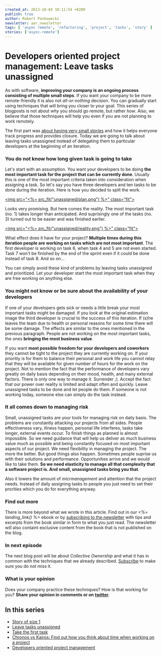 ```yaml
---
created_at: 2013-10-04 10:11:54 +0200
publish: true
author: Robert Pankowecki
newsletter: aar_newsletter
tags: [ 'async remote', 'refactoring', 'project', 'tasks', 'story' ]
stories: ['async-remote']
---
```


# Developers oriented project management: Leave tasks unassigned

As with software, **improving your company is an ongoing process consisting of
multiple small steps**. If you want your company to be more remote-friendly it
is also not _all-or-nothing_ decision. You can gradually start using techniques that
will bring you closer to your goal. This series of blogposts is not about
_why_ you should go remote, but rather _how_. Also, we believe that those techniques
will help you even if you are not planning to work remotely.

The first part was [about having very small stories](/2013/09/story-of-size-1/)
and how it helps everyone track progress and provides closure.
Today we are going to talk about leaving tasks unassigned instead of delegating
them to particular developers at the beginning of an iteration.

<!-- more -->

### You do not know how long given task is going to take

Let's start with an assumption. You want your developers to be doing **the most
important task for the project that can be currently done**. Usually this is one
of the most important criteria taken into consideration when assigning a task. So
let's say you have three developers and ten tasks to be done during the iteration.
Here is how you decided to split the work.

<a href="/assets/images/unassigned/plan.png" rel="lightbox"><img src="<%= src_fit("unassigned/plan.png") %>" class="fit"></a>

Looks very promising. But here comes the reality. The most important task (no. 1)
takes longer than anticipated. And suprisingly one of the tasks (no. 3) turned out to
be easier and was finished earlier.

<a href="/assets/images/unassigned/reality.png" rel="lightbox"><img src="<%= src_fit("unassigned/reality.png") %>" class="fit"></a>

What effect does it have for your project? **Multiple times during this iteration
people are working on tasks which are not most important**. The first developer is
working on task 6, when task 4 and 5 are not even started. Task 7 won't be
finished by the end of the sprint even if it could be done instead of task 8.
And so on...

You can simply avoid these kind of problems by leaving tasks unassigned and
prioritized. Let your developer start the most important task when they are
free working on anything else.

### You might not know or be sure about the availability of your developers

If one of your developers gets sick or needs a little break your most
important tasks might be damaged. If you look at the original estimation
image the third developer is crucial to the success of this iteration. If (s)he
leaves the team due to health or personal reasons for some time there will
be some damage. The effects are similar to the ones mentioned in the previous
paragraph. People are not working on the most important tasks, the ones
**bringing the most business value**.

If you want **most possible freedom for your developers and coworkers** they cannot
be tight to the project they are currently working on. If your prioritiy is
for them to balance their personal and work life you cannot relay that they will
be available for given number of hours for the work on the project. Not to
mention the fact that the performance of developers vary greatly on daily
basis depending on their mood, health, and many external factors. There is only
one way to manage it. Surrender ;). Accept the fact that our power over reality
is limited and adapt often and quickly. Leave unassigned tasks to be done and let people
do them. If someone is not working today, someone else can simply do the task
instead.

### It all comes down to managing risk

Small, unassigned tasks are your tools for managing risk on daily basis.
The problems are constantly attacking our projects from all sides. People
effectiveness vary, illness happen, personal life interferes, tasks take longer,
external events occur. To finish things as planned is almost impossible. So
we need guidance that will help us deliver as much business value much as possible
and being constantly focused on most important aspects of our project. We need
flexibility in managing the project. The more the better. But good things also
happen. Sometimes people suprise us with their solutions and performance.
Opportunities arrive and we would like to take them. **So we need elasticity to
manage all that complexity that a software project is. And small, unassigned
tasks bring you that**.

Also it lowers the amount of _micrmanagement_ and attention that the project
needs. Instead of daily assigning tasks to people you just need to set their
prorities which you do for everything anyway.

### Find out more

There is more beyond what we wrote in this article. Find out in our
_<%= landing_link() %>_ ebook
or by [subscribing to the newsletter](<%= aar_newsletter_subscription_link %>)
with tips and excerpts from the book similar in form to what you just read.
The newsletter will also containt exclusive content from the book that is
not published on the blog.

### In next episode

The next blog post will be about _Collective Ownership_ and what it has in
common with the techniques that we already described. [Subscribe](<%= aar_newsletter_subscription_link %>)
to make sure you do not miss it.

### What is your opinion

Does your company practice these techniques? How is that working for you?
**Share your opinion in comments or on [twitter](https://twitter.com/intent/tweet?source=webclient&text=I+just+read+newest+%40arkency+blogpost+and+completely+disagree+%3AP)**.

## In this series

* [Story of size 1](/2013/09/story-of-size-1/)
* [Leave tasks unassigned](/2013/10/refactor-to-remote-leave-tasks-unassigned/)
* [Take the first task](/2013/10/take-the-first-task/)
* [Chronos vs Kairos: Find out how you think about time when working on a project](/2013/11/chronos-and-kairos/)
* [Developers oriented project management](/async-remote/)
